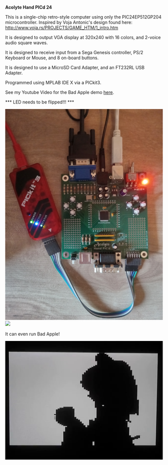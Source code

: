 <b>Acolyte Hand PICd 24</b>

This is a single-chip retro-style computer using only the PIC24EP512GP204 microcontroller.  Inspired by Voja Antonic's design found here:  http://www.voja.rs/PROJECTS/GAME_HTM/1_intro.htm

It is designed to output VGA display at 320x240 with 16 colors, and 2-voice audio square waves.

It is designed to receive input from a Sega Genesis controller, PS/2 Keyboard or Mouse, and 8 on-board buttons.

It is designed to use a MicroSD Card Adapter, and an FT232RL USB Adapter.

Programmed using MPLAB IDE X via a PICkit3.

See my Youtube Video for the Bad Apple demo <a href="https://www.youtube.com/watch?v=rc4UsAqcSHg">here</a>.

*** LED needs to be flipped!!! ***

<img src="Board.jpg">

<img src="Bird.jpg">

It can even run Bad Apple!

<img src="BadAppleFrame.bmp">
